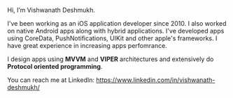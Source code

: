 Hi, I’m Vishwanath Deshmukh.

I've been working as an iOS application developer since 2010. I also worked on native Android apps along with hybrid applications. I've developed apps using CoreData, PushNotifications, UIKit and other apple's frameworks. I have great experience in increasing apps perfomrance.

I design apps using **MVVM** and **VIPER** architectures and extensively do **Protocol oriented programming**.

You can reach me at LinkedIn: https://www.linkedin.com/in/vishwanath-deshmukh/
